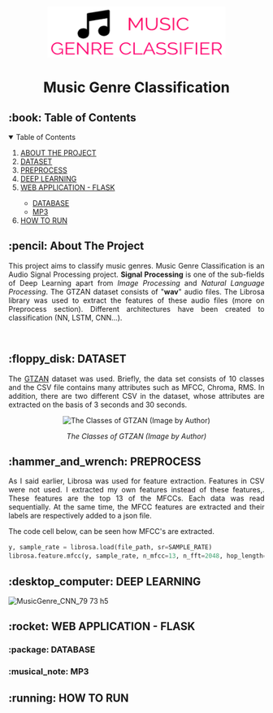 <p align="center"> 
  <img src="static/img/MGC-logo.png" alt="MGC Logo" width="350px" height="100px">
</p>
<h1 align="center"> Music Genre Classification </h1>

<h2 id="table-of-contents"> :book: Table of Contents</h2>

<details open="open">
  <summary>Table of Contents</summary>
  <ol>
    <li><a href="#about_the_project"> ABOUT THE PROJECT</a></li>
    <li><a href="#dataset">  DATASET</a></li>
    <li><a href="#preprocess"> PREPROCESS</a></li>
    <li><a href="#deep_learning"> DEEP LEARNING</a></li>
    <li><a href="#web_application_flask"> WEB APPLICATION - FLASK</a></li>
    <ul>
        <li><a href="#database">DATABASE</a></li>
        <li><a href="#mp3">MP3</a></li>
     </ul>
    <li><a href="#how_to_run"> HOW TO RUN</a></li>
  </ol>
</details>

<h2 id="dataset"> :pencil: About The Project</h2>
<p align="justify">This project aims to classify music genres. Music Genre Classification is an Audio Signal Processing project. <strong>Signal Processing</strong> is one of the sub-fields of Deep Learning apart from <em>Image Processing</em> and <em>Natural Language Processing</em>. The GTZAN dataset consists of "<strong>wav</strong>" audio files. The Librosa library was used to extract the features of these audio files (more on Preprocess section). Different architectures have been created to classification (NN, LSTM, CNN...).</p><br>

<h2 id="preprocess"> :floppy_disk: DATASET</h2>
<p align="justify">The <a href="https://www.kaggle.com/datasets/andradaolteanu/gtzan-dataset-music-genre-classification">GTZAN</a> dataset was used. Briefly, the data set consists of 10 classes and the CSV file contains many attributes such as MFCC, Chroma, RMS. In addition, there are two different CSV in the dataset, whose attributes are extracted on the basis of 3 seconds and 30 seconds. </p>
<p align="center">   
  <img src="https://user-images.githubusercontent.com/81585804/204538070-b036f85f-a95b-4a92-858c-d64687081f1a.png" alt="The Classes of GTZAN (Image by Author)"     width="45%" height="45%">
</p>
 <p align="center"> <em>The Classes of GTZAN (Image by Author)</em> </p>


<h2 id="preprocess"> :hammer_and_wrench: PREPROCESS</h2>
<p align="justify"> As I said earlier, Librosa was used for feature extraction. Features in CSV were not used. I extracted my own features instead of these features,. These features are the top 13 of the MFCCs. Each data was read sequentially. At the same time, the MFCC features are extracted and their labels are respectively added to a json file. </p>
<p align="justify">The code cell below, can be seen how MFCC's are extracted.</p>

```python
y, sample_rate = librosa.load(file_path, sr=SAMPLE_RATE)
librosa.feature.mfcc(y, sample_rate, n_mfcc=13, n_fft=2048, hop_length=512)
```

<h2 id="deep_learning"> :desktop_computer: DEEP LEARNING</h2>


![MusicGenre_CNN_79 73 h5](https://user-images.githubusercontent.com/81585804/204745883-6e15c799-f11e-4439-a034-09e208442ea6.png)


<h2 id="web_application_flask"> :rocket: WEB APPLICATION - FLASK</h2>

<h3 id="database"> :package: DATABASE</h3>
<h3 id="mp3"> :musical_note: MP3</h3>


<h2 id="how_to_run"> :running: HOW TO RUN</h2>










